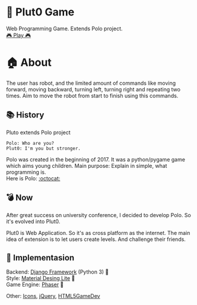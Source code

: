 # :8ball: Plut0 Game     

Web Programming Game. Extends Polo project.     
[:video_game: Play :video_game:](http://plut0.herokuapp.com)    

# :house: About    
The user has robot, and the limited amount of commands like moving forward, moving backward, turning left, turning right and repeating two times.
Aim to move the robot from start to finish using this commands.  

## :books: History    

Pluto extends Polo project
```
Polo: Who are you?
Plut0: I'm you but stronger.
```    
 
Polo was created in the beginning of 2017. It was a python/pygame game which aims young children. Main purpose: Explain in simple, what programming is.     
Here is Polo: [:octocat:](https://github.com/zhufyakvv/Polo)      

## :bomb: Now    
After great success on university conference, I decided to develop Polo. So it's evolved into Plut0.     

Plut0 is Web Application. So it's as cross platform as the internet.
The main idea of extension is to let users create levels. And challenge their friends. 

## :crystal_ball: Implementasion     
Backend: [Django Framework](https://www.djangoproject.com) (Python 3) :snake:        
Style: [Material Desing Lite](https://getmdl.io) :art:       
Game Engine: [Phaser](https://phaser.io) :space_invader:     

Other: [Icons](https://icons8.com), [jQuery](https://jquery.com), [HTML5GameDev](http://www.html5gamedevs.com)
